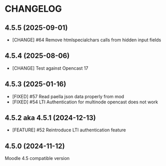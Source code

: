 CHANGELOG
=========

4.5.5 (2025-09-01)
------------------
* [CHANGE] #64 Remove htmlspecialchars calls from hidden input fields


4.5.4 (2025-08-06)
------------------
* [CHANGE] Test against Opencast 17


4.5.3 (2025-01-16)
------------------
* [FIXED] #57 Read paella json data properly from mod
* [FIXED] #54 LTI Authentication for multinode opencast does not work


4.5.2 aka 4.5.1 (2024-12-13)
------------------
* [FEATURE] #52 Reintroduce LTI authentication feature

 
4.5.0 (2024-11-12)
------------------
Moodle 4.5 compatible version

